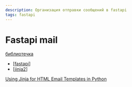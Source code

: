 ```yaml
---
description: Организация отправки сообщений в fastapi
tags: fastapi
---
```

# Fastapi mail

[библиотечка](https://sabuhish.github.io/fastapi-mail/#fastapi-mail)

- [[fastapi]]
- [[jinja2]]

[Using Jinja for HTML Email Templates in Python](https://frankcorso.dev/email-html-templates-jinja-python.html)

[//begin]: # "Autogenerated link references for markdown compatibility"
[fastapi]: ../lists/fastapi "Fastapi"
[jinja2]: jinja2 "Jinja2"
[//end]: # "Autogenerated link references"